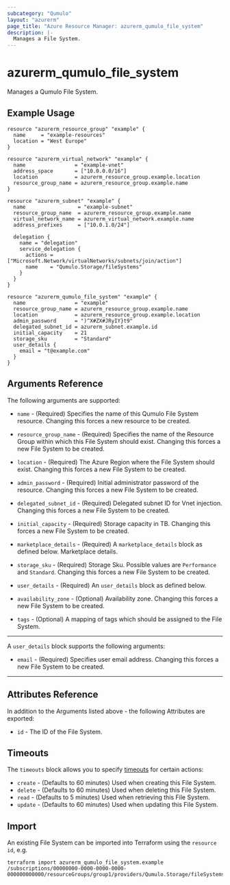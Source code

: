 ```yaml
---
subcategory: "Qumulo"
layout: "azurerm"
page_title: "Azure Resource Manager: azurerm_qumulo_file_system"
description: |-
  Manages a File System.
---
```


# azurerm_qumulo_file_system

Manages a Qumulo File System.

## Example Usage

```hcl
resource "azurerm_resource_group" "example" {
  name     = "example-resources"
  location = "West Europe"
}

resource "azurerm_virtual_network" "example" {
  name                = "example-vnet"
  address_space       = ["10.0.0.0/16"]
  location            = azurerm_resource_group.example.location
  resource_group_name = azurerm_resource_group.example.name
}

resource "azurerm_subnet" "example" {
  name                 = "example-subnet"
  resource_group_name  = azurerm_resource_group.example.name
  virtual_network_name = azurerm_virtual_network.example.name
  address_prefixes     = ["10.0.1.0/24"]

  delegation {
    name = "delegation"
    service_delegation {
      actions = ["Microsoft.Network/virtualNetworks/subnets/join/action"]
      name    = "Qumulo.Storage/fileSystems"
    }
  }
}

resource "azurerm_qumulo_file_system" "example" {
  name                = "example"
  resource_group_name = azurerm_resource_group.example.name
  location            = azurerm_resource_group.example.location
  admin_password      = ")^X#ZX#JRyIY}t9"
  delegated_subnet_id = azurerm_subnet.example.id
  initial_capacity    = 21
  storage_sku         = "Standard"
  user_details {
    email = "t@example.com"
  }
}
```

## Arguments Reference

The following arguments are supported:

* `name` - (Required) Specifies the name of this Qumulo File System resource. Changing this forces a new resource to be created.

* `resource_group_name` - (Required) Specifies the name of the Resource Group within which this File System should exist. Changing this forces a new File System to be created.

* `location` - (Required) The Azure Region where the File System should exist. Changing this forces a new File System to be created.
 
* `admin_password` - (Required) Initial administrator password of the resource. Changing this forces a new File System to be created.

* `delegated_subnet_id` - (Required) Delegated subnet ID for Vnet injection. Changing this forces a new File System to be created.

* `initial_capacity` - (Required) Storage capacity in TB. Changing this forces a new File System to be created.

* `marketplace_details` - (Required) A `marketplace_details` block as defined below. Marketplace details.

* `storage_sku` - (Required) Storage Sku. Possible values are `Performance` and `Standard`. Changing this forces a new File System to be created.

* `user_details` - (Required) An `user_details` block as defined below.

* `availability_zone` - (Optional) Availability zone. Changing this forces a new File System to be created.

* `tags` - (Optional) A mapping of tags which should be assigned to the File System.

---

A `user_details` block supports the following arguments:

* `email` - (Required) Specifies user email address. Changing this forces a new File System to be created.

---

## Attributes Reference

In addition to the Arguments listed above - the following Attributes are exported:

* `id` - The ID of the File System.

## Timeouts

The `timeouts` block allows you to specify [timeouts](https://www.terraform.io/docs/configuration/resources.html#timeouts) for certain actions:

* `create` - (Defaults to 60 minutes) Used when creating this File System.
* `delete` - (Defaults to 60 minutes) Used when deleting this File System.
* `read` - (Defaults to 5 minutes) Used when retrieving this File System.
* `update` - (Defaults to 60 minutes) Used when updating this File System.

## Import

An existing File System can be imported into Terraform using the `resource id`, e.g.

```shell
terraform import azurerm_qumulo_file_system.example /subscriptions/00000000-0000-0000-0000-000000000000/resourceGroups/group1/providers/Qumulo.Storage/fileSystems/example
```

